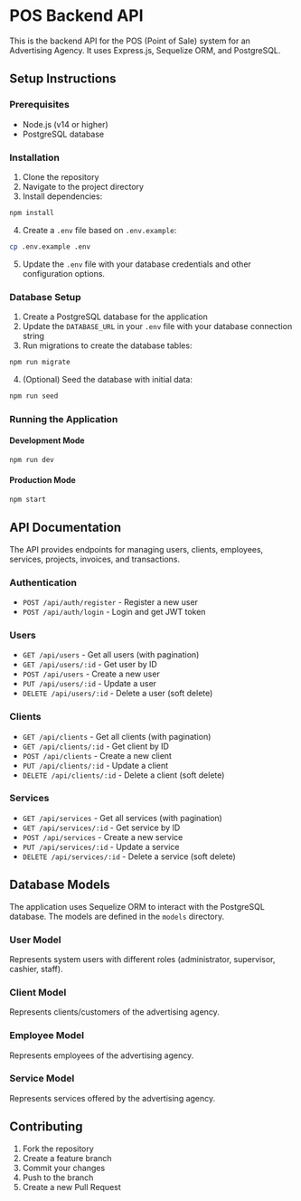 # POS Backend API

This is the backend API for the POS (Point of Sale) system for an Advertising Agency. It uses Express.js, Sequelize ORM, and PostgreSQL.

## Setup Instructions

### Prerequisites

- Node.js (v14 or higher)
- PostgreSQL database

### Installation

1. Clone the repository
2. Navigate to the project directory
3. Install dependencies:

```bash
npm install
```

4. Create a `.env` file based on `.env.example`:

```bash
cp .env.example .env
```

5. Update the `.env` file with your database credentials and other configuration options.

### Database Setup

1. Create a PostgreSQL database for the application
2. Update the `DATABASE_URL` in your `.env` file with your database connection string
3. Run migrations to create the database tables:

```bash
npm run migrate
```

4. (Optional) Seed the database with initial data:

```bash
npm run seed
```

### Running the Application

#### Development Mode

```bash
npm run dev
```

#### Production Mode

```bash
npm start
```

## API Documentation

The API provides endpoints for managing users, clients, employees, services, projects, invoices, and transactions.

### Authentication

- `POST /api/auth/register` - Register a new user
- `POST /api/auth/login` - Login and get JWT token

### Users

- `GET /api/users` - Get all users (with pagination)
- `GET /api/users/:id` - Get user by ID
- `POST /api/users` - Create a new user
- `PUT /api/users/:id` - Update a user
- `DELETE /api/users/:id` - Delete a user (soft delete)

### Clients

- `GET /api/clients` - Get all clients (with pagination)
- `GET /api/clients/:id` - Get client by ID
- `POST /api/clients` - Create a new client
- `PUT /api/clients/:id` - Update a client
- `DELETE /api/clients/:id` - Delete a client (soft delete)

### Services

- `GET /api/services` - Get all services (with pagination)
- `GET /api/services/:id` - Get service by ID
- `POST /api/services` - Create a new service
- `PUT /api/services/:id` - Update a service
- `DELETE /api/services/:id` - Delete a service (soft delete)

## Database Models

The application uses Sequelize ORM to interact with the PostgreSQL database. The models are defined in the `models` directory.

### User Model

Represents system users with different roles (administrator, supervisor, cashier, staff).

### Client Model

Represents clients/customers of the advertising agency.

### Employee Model

Represents employees of the advertising agency.

### Service Model

Represents services offered by the advertising agency.

## Contributing

1. Fork the repository
2. Create a feature branch
3. Commit your changes
4. Push to the branch
5. Create a new Pull Request